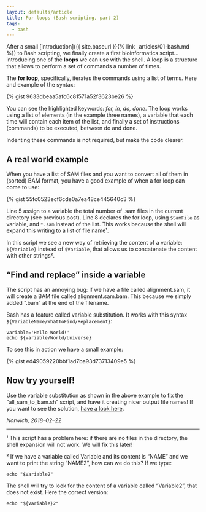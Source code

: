 ```yaml
---
layout: defaults/article
title: For loops (Bash scripting, part 2)
tags:
  - bash
---
```



After a small [introduction]({{ site.baseurl }}{% link _articles/01-bash.md %}) to Bash scripting,
we finally create a first bioinformatics script…
introducing one of the **loops** we can use with the shell.
A loop is a structure that allows to perform a set of commands a number of times.

The **for loop**, specifically, iterates the commands using a list of terms. Here and example of the syntax:

{% gist 9633dbeaa5afc6c81571a52f3623be26 %}

You can see the highlighted keywords: _for, in, do, done_.
The loop works using a list of elements (in the example three names),
a variable that each time will contain each item of the list, and finally a set
of instructions (commands) to be executed, between do and done.

Indenting these commands is not required, but make the code clearer.

## A real world example
When you have a list of SAM files and you want to convert all of them in (sorted)
BAM format, you have a good example of when a for loop can come to use:

{% gist 55fc0523ecf6cde0a7ea48ce445640c3 %}

Line 5 assign to a variable the total number of .sam files in the current directory (see previous post).
Line 8 declares the for loop, using `$SamFile` as variable, and `*.sam` instead of the list.
This works because the shell will expand this writing to a list of file name¹.

In this script we see a new way of retrieving the content of a variable: `${Variable}` instead of `$Variable`,
that allows us to concatenate the content with other strings².

## “Find and replace” inside a variable
The script has an annoying bug: if we have a file called alignment.sam,
it will create a BAM file called alignment.sam.bam.
This because we simply added “.bam” at the end of the filename.

Bash has a feature called variable substitution. It works with this syntax `${VariableName/WhatToFind/Replacement}`:

```
variable='Hello World!'
echo ${variable/World/Universe}
```

To see this in action we have a small example:

{% gist ed49059220bbf1ad7ba93d73713409e5 %}

## Now try yourself!

Use the variable substitution as shown in the above example to fix the “all_sam_to_bam.sh” script,
and have it creating nicer output file names!
If you want to see the solution, [have a look here](https://gist.github.com/telatin/e82050c1d1831281beb40ef70886c222).

_Norwich, 2018–02–22_

---

¹ This script has a problem here: if there are no files in the directory, the shell expansion will not work. We will fix this later!

² If we have a variable called Variable and its content is “NAME” and we want to print the string “NAME2”, how can we do this? If we type:
```
echo "$Variable2"
```
The shell will try to look for the content of a variable called “Variable2”, that does not exist. Here the correct version:
```
echo "${Variable}2"
```
